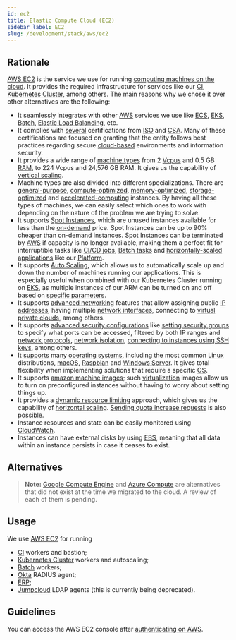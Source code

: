 ```yaml
---
id: ec2
title: Elastic Compute Cloud (EC2)
sidebar_label: EC2
slug: /development/stack/aws/ec2
---
```


## Rationale

[AWS EC2][EC2] is the service
we use for running [computing machines on the cloud](https://en.wikipedia.org/wiki/Cloud_computing).
It provides the required infrastructure
for services like our [CI][CI],
[Kubernetes Cluster][KUBERNETES],
among others.
The main reasons why we chose it
over other alternatives
are the following:

- It seamlessly integrates with other [AWS](/development/stack/aws/)
  services we use
  like [ECS](https://aws.amazon.com/ecs/),
  [EKS](/development/stack/aws/eks/),
  [Batch][BATCH],
  [Elastic Load Balancing](/development/stack/aws/elb/),
  etc.
- It complies with [several](https://aws.amazon.com/compliance/iso-certified/)
  certifications from
  [ISO](https://en.wikipedia.org/wiki/International_Organization_for_Standardization)
  and [CSA](https://en.wikipedia.org/wiki/Cloud_Security_Alliance).
  Many of these certifications are focused
  on granting that
  the entity follows best practices
  regarding secure [cloud-based](https://en.wikipedia.org/wiki/Cloud_computing)
  environments
  and information security.
- It provides a wide range of [machine types](https://aws.amazon.com/ec2/instance-types/)
  from 2 [Vcpus](https://docs.aws.amazon.com/AWSEC2/latest/UserGuide/instance-optimize-cpu.html)
  and 0.5 GB [RAM](https://en.wikipedia.org/wiki/Random-access_memory),
  to 224 Vcpus and 24,576 GB RAM.
  It gives us the capability of [vertical scaling](https://www.section.io/blog/scaling-horizontally-vs-vertically/).
- Machine types are also divided into different specializations.
  There are [general-purpose](https://docs.aws.amazon.com/AWSEC2/latest/UserGuide/general-purpose-instances.html),
  [compute-optimized](https://docs.aws.amazon.com/AWSEC2/latest/UserGuide/compute-optimized-instances.html),
  [memory-optimized](https://docs.aws.amazon.com/AWSEC2/latest/UserGuide/memory-optimized-instances.html),
  [storage-optimized](https://docs.aws.amazon.com/AWSEC2/latest/UserGuide/storage-optimized-instances.html)
  and [accelerated-computing](https://docs.aws.amazon.com/AWSEC2/latest/UserGuide/accelerated-computing-instances.html)
  instances.
  By having all these types of machines,
  we can easily select
  which ones to work with
  depending on the nature of the problem
  we are trying to solve.
- It supports [Spot Instances][SPOT],
  which are unused instances
  available for less than the [on-demand](https://docs.aws.amazon.com/AWSEC2/latest/UserGuide/ec2-on-demand-instances.html)
  price.
  Spot Instances can be up to 90%
  cheaper than on-demand instances.
  Spot Instances can be terminated by [AWS](/development/stack/aws/)
  if capacity is no longer available,
  making them a perfect fit
  for interruptible tasks
  like [CI/CD jobs][CI],
  [Batch tasks][BATCH]
  and [horizontally-scaled applications](https://gitlab.com/fluidattacks/universe/-/blob/56683d3cfbc2b1be3ebe8ae6dd4627b066961aa9/makes/applications/integrates/back/deploy/prod/k8s/deployment.yaml#L7)
  like our [Platform](https://fluidattacks.com/categories/arm/).
- It supports [Auto Scaling](https://docs.aws.amazon.com/autoscaling/ec2/userguide/what-is-amazon-ec2-auto-scaling.html),
  which allows us to automatically scale up and down
  the number of machines running our applications.
  This is especially useful
  when combined with our Kubernetes Cluster
  running on [EKS](/development/stack/aws/eks/),
  as multiple instances of our ARM can be turned on and off
  based on [specific parameters](https://gitlab.com/fluidattacks/universe/-/blob/56683d3cfbc2b1be3ebe8ae6dd4627b066961aa9/makes/applications/integrates/back/deploy/prod/k8s/deployment.yaml#L7).
- It supports [advanced networking](https://docs.aws.amazon.com/AWSEC2/latest/UserGuide/ec2-networking.html)
  features
  that allow assigning public [IP addresses](https://en.wikipedia.org/wiki/IP_address),
  having multiple [network interfaces](https://en.wikipedia.org/wiki/Network_interface),
  connecting to [virtual private clouds](https://docs.aws.amazon.com/AWSEC2/latest/UserGuide/using-vpc.html),
  among others.
- It supports [advanced security configurations](https://docs.aws.amazon.com/AWSEC2/latest/UserGuide/ec2-security.html)
  like [setting security groups](https://docs.aws.amazon.com/AWSEC2/latest/UserGuide/ec2-security-groups.html)
  to specify what ports can be accessed,
  filtered by both IP ranges and
  [network protocols](https://en.wikipedia.org/wiki/Lists_of_network_protocols),
  [network isolation](https://docs.aws.amazon.com/AWSEC2/latest/UserGuide/infrastructure-security.html),
  [connecting to instances using SSH keys](https://docs.aws.amazon.com/AWSEC2/latest/UserGuide/ec2-key-pairs.html),
  among others.
- It [supports](https://docs.aws.amazon.com/systems-manager/latest/userguide/prereqs-operating-systems.html)
  many [operating systems](https://en.wikipedia.org/wiki/Operating_system),
  including
  the most common [Linux](https://en.wikipedia.org/wiki/Linux)
  distributions,
  [macOS](https://en.wikipedia.org/wiki/MacOS),
  [Raspbian](https://en.wikipedia.org/wiki/Raspberry_Pi_OS)
  and [Windows Server](https://en.wikipedia.org/wiki/Windows_Server).
  It gives total flexibility when implementing solutions
  that require a specific
  [OS](https://en.wikipedia.org/wiki/Operating_system).
- It supports [amazon machine images](https://docs.aws.amazon.com/AWSEC2/latest/UserGuide/AMIs.html);
  such [virtualization](https://en.wikipedia.org/wiki/Virtual_machine)
  images allow us to turn on preconfigured instances
  without having to worry
  about setting things up.
- It provides a [dynamic resource limiting](https://docs.aws.amazon.com/AWSEC2/latest/UserGuide/ec2-resource-limits.html)
  approach,
  which gives us the capability of [horizontal scaling](https://www.section.io/blog/scaling-horizontally-vs-vertically/).
  [Sending quota increase requests](https://docs.aws.amazon.com/AWSEC2/latest/UserGuide/ec2-resource-limits.html)
  is also possible.
- Instance resources
  and state
  can be easily monitored
  using [CloudWatch](/development/stack/aws/cloudwatch/).
- Instances can have external disks
  by using [EBS](/development/stack/aws/ebs),
  meaning that
  all data within an instance persists
  in case it ceases to exist.

## Alternatives

> **Note:**
> [Google Compute Engine](https://cloud.google.com/compute)
> and [Azure Compute](https://azure.microsoft.com/en-us/product-categories/compute/)
> are alternatives
> that did not exist at the time we migrated to the cloud.
> A review of each of them is pending.

## Usage

We use [AWS EC2][EC2] for running

- [CI][CI] workers and bastion;
- [Kubernetes Cluster][KUBERNETES] workers and autoscaling;
- [Batch][BATCH] workers;
- [Okta](/development/stack/okta) RADIUS agent;
- [ERP](https://en.wikipedia.org/wiki/Enterprise_resource_planning);
- [Jumpcloud](https://jumpcloud.com/) LDAP agents
  (this is currently being deprecated).

## Guidelines

You can access the AWS EC2 console
after [authenticating on AWS](/development/stack/aws#guidelines).

[EC2]: https://aws.amazon.com/ec2/
[CI]: /development/stack/gitlab-ci
[KUBERNETES]: /development/stack/gitlab-ci
[BATCH]: /development/stack/aws/batch/
[SPOT]: https://aws.amazon.com/ec2/spot/
